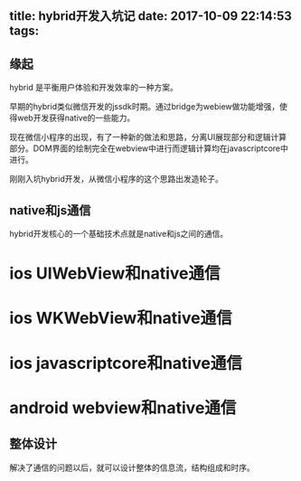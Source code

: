 title: hybrid开发入坑记
date: 2017-10-09 22:14:53
tags:
---

缘起
---

hybrid 是平衡用户体验和开发效率的一种方案。

早期的hybrid类似微信开发的jssdk时期。通过bridge为webiew做功能增强，使得web开发获得native的一些能力。

现在微信小程序的出现，有了一种新的做法和思路，分离UI展现部分和逻辑计算部分。DOM界面的绘制完全在webview中进行而逻辑计算均在javascriptcore中进行。


刚刚入坑hybrid开发，从微信小程序的这个思路出发造轮子。


native和js通信
---

hybrid开发核心的一个基础技术点就是native和js之间的通信。

ios UIWebView和native通信
===

ios WKWebView和native通信
===

ios javascriptcore和native通信
===

android webview和native通信
===

整体设计
---

解决了通信的问题以后，就可以设计整体的信息流，结构组成和时序。




